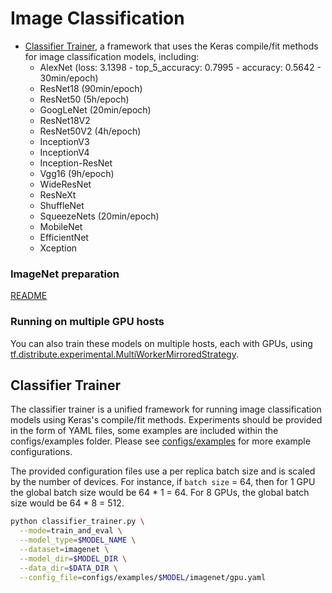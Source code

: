 # Image Classification

* [Classifier Trainer](#classifier-trainer), a framework that uses the Keras
compile/fit methods for image classification models, including:
  * AlexNet (loss: 3.1398 - top_5_accuracy: 0.7995 - accuracy: 0.5642 - 30min/epoch)
  * ResNet18 (90min/epoch)
  * ResNet50 (5h/epoch)
  * GoogLeNet (20min/epoch)
  * ResNet18V2 
  * ResNet50V2 (4h/epoch)
  * InceptionV3
  * InceptionV4
  * Inception-ResNet
  * Vgg16 (9h/epoch)
  * WideResNet
  * ResNeXt
  * ShuffleNet
  * SqueezeNets (20min/epoch)
  * MobileNet
  * EfficientNet
  * Xception

### ImageNet preparation

[README](./imagenet/README.md)

### Running on multiple GPU hosts

You can also train these models on multiple hosts, each with GPUs, using
[tf.distribute.experimental.MultiWorkerMirroredStrategy](https://www.tensorflow.org/api_docs/python/tf/distribute/experimental/MultiWorkerMirroredStrategy).

## Classifier Trainer

The classifier trainer is a unified framework for running image classification
models using Keras's compile/fit methods. Experiments should be provided in the
form of YAML files, some examples are included within the configs/examples
folder. Please see [configs/examples](./configs/examples) for more example
configurations.

The provided configuration files use a per replica batch size and is scaled
by the number of devices. For instance, if `batch size` = 64, then for 1 GPU
the global batch size would be 64 * 1 = 64. For 8 GPUs, the global batch size
would be 64 * 8 = 512.

```bash
python classifier_trainer.py \
  --mode=train_and_eval \
  --model_type=$MODEL_NAME \
  --dataset=imagenet \
  --model_dir=$MODEL_DIR \
  --data_dir=$DATA_DIR \
  --config_file=configs/examples/$MODEL/imagenet/gpu.yaml
```
